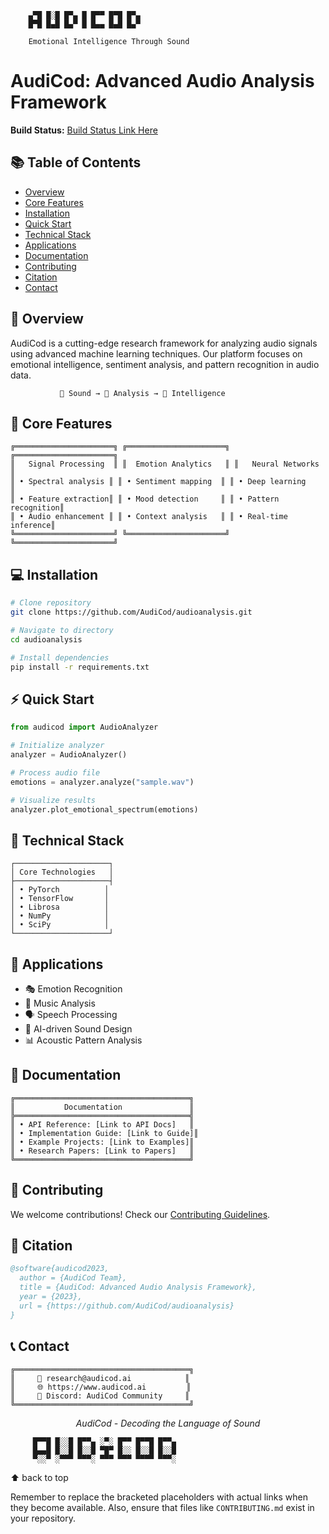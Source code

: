 ```
    ▄▀█ █░█ █▀▄ █ █▀▀ █▀█ █▀▄
    █▀█ █▄█ █▄▀ █ █▄▄ █▄█ █▄▀
    
    Emotional Intelligence Through Sound
```
# AudiCod: Advanced Audio Analysis Framework
  
**Build Status:** [Build Status Link Here](link-to-build-status)


## 📚 Table of Contents

* [Overview](#overview)
* [Core Features](#core-features)
* [Installation](#installation)
* [Quick Start](#quick-start)
* [Technical Stack](#technical-stack)
* [Applications](#applications)
* [Documentation](#documentation)
* [Contributing](#contributing)
* [Citation](#citation)
* [Contact](#contact)


## 🌟 Overview

AudiCod is a cutting-edge research framework for analyzing audio signals using advanced machine learning techniques. Our platform focuses on emotional intelligence, sentiment analysis, and pattern recognition in audio data.


```
           🎵 Sound → 🤖 Analysis → 🧠 Intelligence
```

## 🚀 Core Features

```
╔══════════════════════╗ ╔══════════════════════╗ ╔══════════════════════╗
║   Signal Processing  ║ ║  Emotion Analytics   ║ ║   Neural Networks    ║
║ • Spectral analysis ║ ║ • Sentiment mapping  ║ ║ • Deep learning      ║
║ • Feature extraction║ ║ • Mood detection     ║ ║ • Pattern recognition║
║ • Audio enhancement ║ ║ • Context analysis   ║ ║ • Real-time inference║
╚══════════════════════╝ ╚══════════════════════╝ ╚══════════════════════╝
```

## 💻 Installation

```bash
# Clone repository
git clone https://github.com/AudiCod/audioanalysis.git

# Navigate to directory
cd audioanalysis

# Install dependencies
pip install -r requirements.txt
```

## ⚡ Quick Start

```python
from audicod import AudioAnalyzer

# Initialize analyzer
analyzer = AudioAnalyzer()

# Process audio file
emotions = analyzer.analyze("sample.wav")

# Visualize results
analyzer.plot_emotional_spectrum(emotions)
```

## 🔧 Technical Stack

```
┌─────────────────────┐
│ Core Technologies   │
├─────────────────────┤
│ • PyTorch          │
│ • TensorFlow       │
│ • Librosa          │
│ • NumPy            │
│ • SciPy            │
└─────────────────────┘
```

## 🎯 Applications

* 🎭 Emotion Recognition
* 🎵 Music Analysis
* 🗣️ Speech Processing
* 🤖 AI-driven Sound Design
* 📊 Acoustic Pattern Analysis


## 📖 Documentation

```
╔═══════════════════════════════════════╗
║           Documentation               ║
╠═══════════════════════════════════════╣
║ • API Reference: [Link to API Docs]   ║
║ • Implementation Guide: [Link to Guide]║
║ • Example Projects: [Link to Examples]║
║ • Research Papers: [Link to Papers]   ║
╚═══════════════════════════════════════╝
```

## 🤝 Contributing

We welcome contributions! Check our [Contributing Guidelines](CONTRIBUTING.md).


## 📜 Citation

```bibtex
@software{audicod2023,
  author = {AudiCod Team},
  title = {AudiCod: Advanced Audio Analysis Framework},
  year = {2023},
  url = {https://github.com/AudiCod/audioanalysis}
}
```

## 📞 Contact

```
╔═══════════════════════════════════════╗
║     📧 research@audicod.ai            ║
║     🌐 https://www.audicod.ai         ║
║     💬 Discord: AudiCod Community     ║
╚═══════════════════════════════════════╝
```

<p align="center"> <i>AudiCod - Decoding the Language of Sound</i> </p>

```
     █▀▀█ █░░█ █▀▀▄ ░▀░ █▀▀ █▀▀█ █▀▀▄
     █▄▄█ █░░█ █░░█ ▀█▀ █░░ █░░█ █░░█
     ▀░░▀ ░▀▀▀ ▀▀▀░ ▀▀▀ ▀▀▀ ▀▀▀▀ ▀▀▀░
```

⬆ back to top

Remember to replace the bracketed placeholders with actual links when they become available. Also, ensure that files like `CONTRIBUTING.md` exist in your repository.
```
